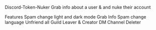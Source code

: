 Discord-Token-Nuker
Grab info about a user & and nuke their account

Features
Spam change light and dark mode
Grab Info
Spam change language
Unfriend all
Guild Leaver & Creator
DM Channel Deleter
